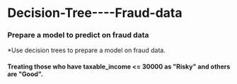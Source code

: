 # Decision-Tree----Fraud-data

### Prepare a model to predict on fraud data


*Use decision trees to prepare a model on fraud data.
#### Treating those who have taxable_income <= 30000 as "Risky" and others are "Good".
